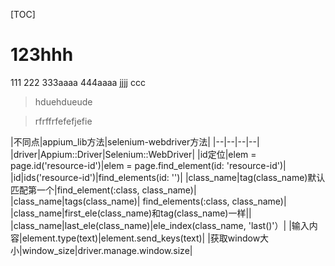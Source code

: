 [TOC]

# 123hhh
111
222
333aaaa
444aaaa
jjjj
ccc


> hduehdueude

> rfrffrfefefjefie


|不同点|appium_lib方法|selenium-webdriver方法|
|--|--|--|--|
|driver|Appium::Driver|Selenium::WebDriver|
|id定位|elem = page.id('resource-id')|elem = page.find_element(id: 'resource-id')|
|id|ids('resource-id')|find_elements(id: '')|
|class_name|tag(class_name)默认匹配第一个|find_element(:class, class_name)|
|class_name|tags(class_name)| find_elements(:class, class_name)|
|class_name|first_ele(class_name)和tag(class_name)一样||
|class_name|last_ele(class_name)|ele_index(class_name, 'last()'）|
|输入内容|element.type(text)|element.send_keys(text)|
|获取window大小|window_size|driver.manage.window.size|
